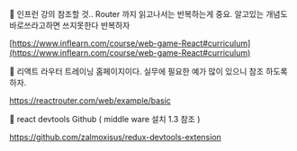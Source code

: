 🎈 인프런 강의 참조할 것.. Router 까지 읽고나서는 반복하는게 중요. 알고있는 개념도 바로쓰라고하면 쓰지못한다 반복하자  

[https://www.inflearn.com/course/web-game-React#curriculum](https://www.inflearn.com/course/web-game-React#curriculum)

🎈 리액트 라우터 트레이닝 홈페이지이다. 실무에 필요한 예가 많이 있으니 참조 하도록 하자.

https://reactrouter.com/web/example/basic

🎈 react devtools Github ( middle ware 설치 1.3 참조 )

https://github.com/zalmoxisus/redux-devtools-extension

